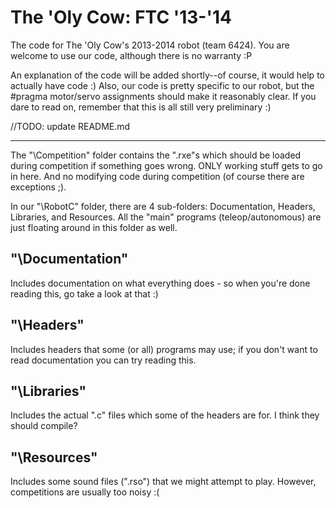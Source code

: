 The 'Oly Cow: FTC '13-'14
=========================

The code for The 'Oly Cow's 2013-2014 robot (team 6424). You are welcome to use our code, although there is no warranty :P

An explanation of the code will be added shortly--of course, it would help to actually have code :)
Also, our code is pretty specific to our robot, but the #pragma motor/servo assignments should make it reasonably clear.
If you dare to read on, remember that this is all still very preliminary :)

//TODO: update README.md

-------------------------
The "\Competition\" folder contains the ".rxe"s which should be loaded during competition if something goes wrong.
ONLY working stuff gets to go in here. And no modifying code during competition (of course there are exceptions ;).

In our "\RobotC\" folder, there are 4 sub-folders: Documentation, Headers, Libraries, and Resources.
All the "main" programs (teleop/autonomous) are just floating around in this folder as well.

## "\Documentation\"
Includes documentation on what everything does -  so when you're done reading this, go take a look at that :)

## "\Headers\"
Includes headers that some (or all) programs may use; if you don't want to read documentation you can try reading this.

## "\Libraries\"
Includes the actual ".c" files which some of the headers are for. I think they should compile?

## "\Resources\"
Includes some sound files (".rso") that we might attempt to play. However, competitions are usually too noisy :(
